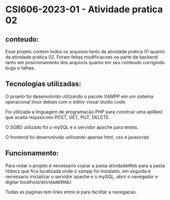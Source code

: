 # CSI606-2023-01 - Atividade pratica 02

## conteudo:

Esse projeto contem todos os arquivos tanto da atividade pratica 01 quanto da atividade pratica 02. Foram feitas modificacoes na parte de backend tanto em posicionamento dos arquivos quanto em seu conteudo corrigindo bugs e falhas.

## Tecnologias utilizadas:

O projeto foi desenvolvido utilizando o pacote XAMPP em um sistema operacional linux debian com o editor visual studio code.

Foi utilizada a linguagem de programacão PHP para construir uma apiRest que aceita requisicoes POST, GET, PUT, DELETE.

O SGBD utilizado foi o mySQL e o servidor apache para testes.

O frontend foi desenvolvido utilizando apenas html, css e javascript.

## Funcionamento:

Para rodar o projeto é necessario copiar a pasta atividadeWeb para a pasta htdocs que fica localizada onde o xampp foi instalado, em seguida é necessario inicializar o servidor apache e o mySQL, abrir o navegador e digitar localhost/atividadeWeb/.

Todas as paginas tem links entre si para facilitar a navegacao.